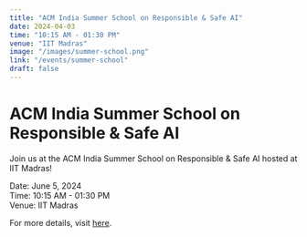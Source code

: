 ```yaml
---
title: "ACM India Summer School on Responsible & Safe AI"
date: 2024-04-03
time: "10:15 AM - 01:30 PM"
venue: "IIT Madras"
image: "/images/summer-school.png"
link: "/events/summer-school"
draft: false
---
```


# ACM India Summer School on Responsible & Safe AI

Join us at the ACM India Summer School on Responsible & Safe AI hosted at IIT Madras!

Date: June 5, 2024  
Time: 10:15 AM - 01:30 PM  
Venue: IIT Madras  

For more details, visit [here](https://precogatiiit.notion.site/ACM-India-Summer-School-on-Responsible-Safe-AI-76108c53564d4dc4af46c1d3bed52946).


